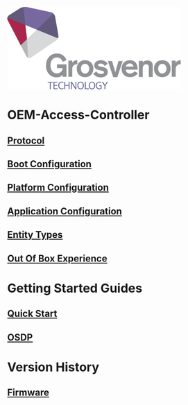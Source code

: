![](documentation/media/0abe22ee2f204ba44e787a8acd1d1bd9.png)

# OEM-Access-Controller

## [Protocol](documentation/API/Overview.md)

## [Boot Configuration](documentation/BootConfiguration/Overview.md)

## [Platform Configuration](documentation/PlatformConfiguration/Overview.md)

## [Application Configuration](documentation/ApplicationConfiguration/Overview.md)

## [Entity Types](documentation/Entities/EntityTypes.md)

## [Out Of Box Experience](documentation/oobe.md)

# Getting Started Guides

## [Quick Start](documentation/GettingStarted/GettingStarted.md)

## [OSDP](documentation/GettingStarted/GettingStarted-OSDP.md)

# Version History

## [Firmware](documentation/firmwareReleases.md)